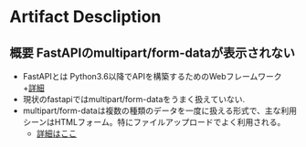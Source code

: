 # Artifact Descliption

## 概要 FastAPIのmultipart/form-dataが表示されない
* FastAPIとは
Python3.6以降でAPIを構築するためのWebフレームワーク
 +[詳細](https://fastapi.tiangolo.com/ja/)
* 現状のfastapiではmultipart/form-dataをうまく扱えていない.
* multipart/form-dataは複数の種類のデータを一度に扱える形式で、主な利用シーンはHTMLフォーム。特にファイルアップロードでよく利用される。
  + [詳細はここ](https://developer.mozilla.org/ja/docs/Web/HTTP/MIME_types)
